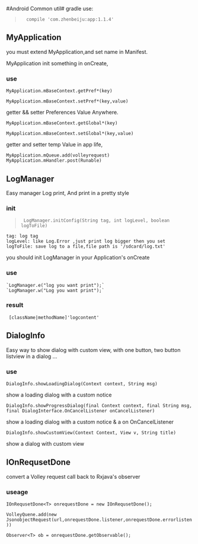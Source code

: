 #Android Common util#
   gradle use:
>       compile 'com.zhenbeiju:app:1.1.4'
## MyApplication ##
  you must extend MyApplication,and set name in Manifest.

  MyApplication  init something in onCreate,

### use ###
  `MyApplication.mBaseContext.getPref*(key)`

  `MyApplication.mBaseContext.setPref*(key,value)`

  getter && setter Preferences Value Anywhere.

  `MyApplication.mBaseContext.getGlobal*(key)`

  `MyApplication.mBaseContext.setGlobal*(key,value)`

  getter and setter temp Value in app life,


  `MyApplication.mQueue.add(volleyrequest)`
  `MyApplication.mHandler.post(Runable)`


## LogManager ##

   Easy manager Log print, And print in a pretty style
### init ###
>      LogManager.initConfig(String tag, int logLevel, boolean logToFile)

    tag: log tag
    logLevel: like Log.Error ,just print log bigger then you set
    logToFile: save log to a file,file path is '/sdcard/log.txt'

   you should init LogManager in your Application's onCreate

### use ###
    `LogManager.e("log you want print");`
    `LogManager.w("Log you want print");`

### result ###
     [className|methodName]'logcontent'


## DialogInfo ##
   Easy way to show dialog with custom view, with one button, two button
     listview in a dialog ...
### use
   `DialogInfo.showLoadingDialog(Context context, String msg)`

   show a loading dialog with a custom notice

   `DialogInfo.showProgressDialog(final Context context, final String msg, final DialogInterface.OnCancelListener onCancelListener) `

   show a loading dialog with a custom notice & a on OnCancelListener

   `DialogInfo.showCustomView(Context Context, View v, String title)`

   show a dialog with custom view

## IOnRequsetDone
   convert a Volley request call back to Rxjava's observer
### useage ###
   `IOnRequsetDone<T> onrequestDone = new IOnRequsetDone();`

   `VolleyQuene.add(new JsonobjectRequest(url,onrequestDone.listener,onrequestDone.errorlisten))`

   `Observer<T> ob = onrequestDone.getObservable();`





